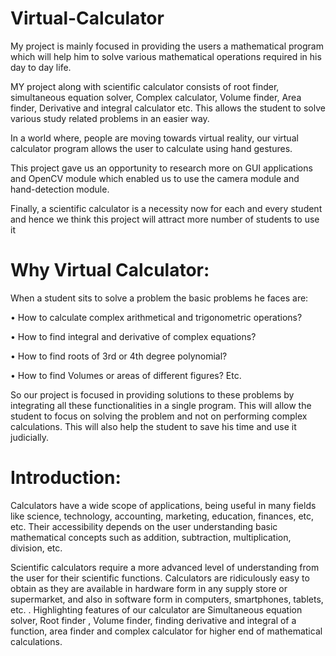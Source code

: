 # Virtual-Calculator
My project is mainly focused in providing the users a mathematical program which will help him to solve various mathematical operations required in his day to day life. 

MY project along with scientific calculator consists of root finder, simultaneous equation solver, Complex calculator, Volume finder, Area finder, Derivative and integral calculator etc. This allows the student to solve various study related problems in an easier way. 

In a world where, people are moving towards virtual reality, our virtual calculator program allows the user to calculate using hand gestures. 

This project gave us an opportunity to research more on GUI applications and OpenCV module which enabled us to use the camera module and hand-detection module. 

Finally, a scientific calculator is a necessity now for each and every student and hence we think this project will attract more number of students to use it

# Why Virtual Calculator:
When a student sits to solve a problem the basic problems he faces are: 

• How to calculate complex arithmetical and trigonometric operations? 

• How to find integral and derivative of complex equations? 

• How to find roots of 3rd or 4th degree polynomial? 

• How to find Volumes or areas of different figures? Etc.

So our project is focused in providing solutions to these problems by integrating all these functionalities in a single program. This will allow the student to focus on solving the problem and not on performing complex calculations. This will also help the student to save his time and use it judicially. 

# Introduction:
Calculators have a wide scope of applications, being useful in many fields like science, technology, accounting, marketing, education, finances, etc, etc. Their accessibility depends on the user understanding basic mathematical concepts such as addition, subtraction, multiplication, division, etc. 

Scientific calculators require a more advanced level of understanding from the user for their scientific functions. Calculators are ridiculously easy to obtain as they are available in hardware form in any supply store or supermarket, and also in software form in computers, smartphones, tablets, etc. . Highlighting features of our calculator are Simultaneous equation solver, Root finder , Volume finder, finding derivative and integral of a function, area finder and complex calculator for higher end of mathematical calculations.

